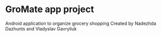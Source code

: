 # GroMate app project
Android application to organize grocery shopping
Created by Nadezhda Dazhunts and Vladyslav Gavryliuk
